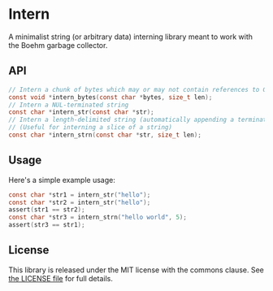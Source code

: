 # Intern

A minimalist string (or arbitrary data) interning library meant to work with
the Boehm garbage collector.

## API

```c
// Intern a chunk of bytes which may or may not contain references to GC objects
const void *intern_bytes(const char *bytes, size_t len);
// Intern a NUL-terminated string
const char *intern_str(const char *str);
// Intern a length-delimited string (automatically appending a terminating NUL byte)
// (Useful for interning a slice of a string)
const char *intern_strn(const char *str, size_t len);
```

## Usage

Here's a simple example usage:

```c
const char *str1 = intern_str("hello");
const char *str2 = intern_str("hello");
assert(str1 == str2);
const char *str3 = intern_strn("hello world", 5);
assert(str3 == str1);
```

## License

This library is released under the MIT license with the commons clause. See
[the LICENSE file](LICENSE) for full details.
